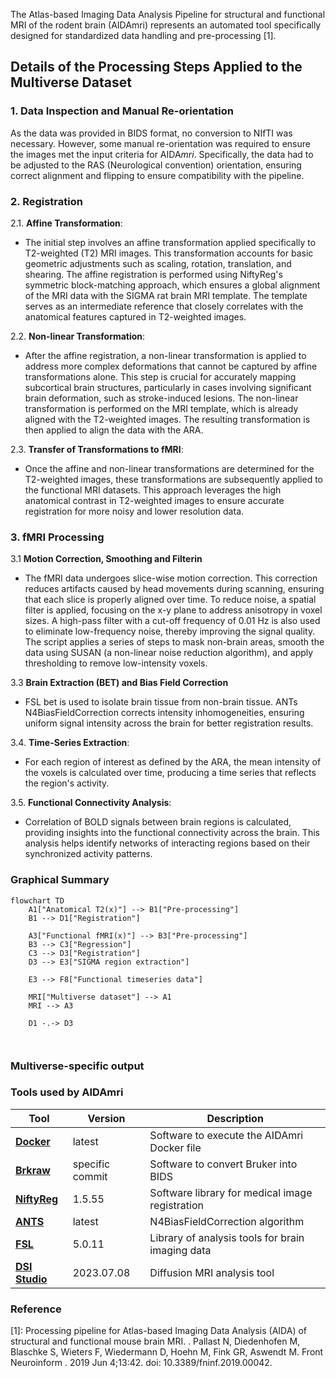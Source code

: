 The Atlas-based Imaging Data Analysis Pipeline for structural and functional MRI of the rodent brain (AIDAmri) represents an automated tool specifically designed for standardized data handling and pre-processing [1].
## Details of the Processing Steps Applied to the Multiverse Dataset

### 1. Data Inspection and Manual Re-orientation
As the data was provided in BIDS format, no conversion to NIfTI was necessary. However, some manual re-orientation was required to ensure the images met the input criteria for AIDA<em>mri</em>. Specifically, the data had to be adjusted to the RAS (Neurological convention) orientation, ensuring correct alignment and flipping to ensure compatibility with the pipeline.

### 2. Registration

2.1. **Affine Transformation**: 
   - The initial step involves an affine transformation applied specifically to T2-weighted (T2) MRI images. This transformation accounts for basic geometric adjustments such as scaling, rotation, translation, and shearing. The affine registration is performed using NiftyReg's symmetric block-matching approach, which ensures a global alignment of the MRI data with the SIGMA rat brain MRI template. The template serves as an intermediate reference that closely correlates with the anatomical features captured in T2-weighted images.

2.2. **Non-linear Transformation**:
   - After the affine registration, a non-linear transformation is applied to address more complex deformations that cannot be captured by affine transformations alone. This step is crucial for accurately mapping subcortical brain structures, particularly in cases involving significant brain deformation, such as stroke-induced lesions. The non-linear transformation is performed on the MRI template, which is already aligned with the T2-weighted images. The resulting transformation is then applied to align the data with the ARA.

2.3. **Transfer of Transformations to fMRI**: 
   - Once the affine and non-linear transformations are determined for the T2-weighted images, these transformations are subsequently applied to the functional MRI datasets. This approach leverages the high anatomical contrast in T2-weighted images to ensure accurate registration for more noisy and lower resolution data.

### 3. fMRI Processing

3.1 **Motion Correction, Smoothing and Filterin**
   - The fMRI data undergoes slice-wise motion correction. This correction reduces artifacts caused by head movements during scanning, ensuring that each slice is properly aligned over time.  To reduce noise, a spatial filter is applied, focusing on the x-y plane to address anisotropy in voxel sizes. A high-pass filter with a cut-off frequency of 0.01 Hz is also used to eliminate low-frequency noise, thereby improving the signal quality. The script applies a series of steps to mask non-brain areas, smooth the data using SUSAN (a non-linear noise reduction algorithm), and apply thresholding to remove low-intensity voxels. 

3.3 **Brain Extraction (BET) and Bias Field Correction**
   - FSL bet is used to isolate brain tissue from non-brain tissue. ANTs N4BiasFieldCorrection corrects intensity inhomogeneities, ensuring uniform signal intensity across the brain for better registration results. 

3.4. **Time-Series Extraction**:
   - For each region of interest as defined by the ARA, the mean intensity of the voxels is calculated over time, producing a time series that reflects the region's activity.

3.5. **Functional Connectivity Analysis**:
   - Correlation of BOLD signals between brain regions is calculated, providing insights into the functional connectivity across the brain. This analysis helps identify networks of interacting regions based on their synchronized activity patterns.

### Graphical Summary
``` mermaid
flowchart TD
    A1["Anatomical T2(x)"] --> B1["Pre-processing"]
    B1 --> D1["Registration"]
  
    A3["Functional fMRI(x)"] --> B3["Pre-processing"]
    B3 --> C3["Regression"]
    C3 --> D3["Registration"]
    D3 --> E3["SIGMA region extraction"]
    
    E3 --> F8["Functional timeseries data"]

    MRI["Multiverse dataset"] --> A1
    MRI --> A3

    D1 -.-> D3



```

### Multiverse-specific output

### Tools used by AIDAmri

| Tool          | Version         | Description                                              | 
|---------------|-----------------|----------------------------------------------------------|
| [**Docker**](https://docs.docker.com/engine/install/)                                   | latest                      | Software to execute the AIDAmri Docker file
| [**Brkraw**](https://github.com/brkraw/bruker@e27c5039c9c3a84ce7cd19c9627360e5a31b4ebc) | specific commit | Software to convert Bruker into BIDS            
| [**NiftyReg**](https://sourceforge.net/projects/niftyreg/)                              | 1.5.55                       | Software library for medical image registration     
| [**ANTS**](https://github.com/ANTsX/ANTs)                                               | latest                      | N4BiasFieldCorrection algorithm
| [**FSL**](https://fsl.fmrib.ox.ac.uk/fsl/fslwiki/FSL)                                   | 5.0.11                      | Library of analysis tools for brain imaging data  
| [**DSI Studio**](http://dsi-studio.labsolver.org/)                                      | 2023.07.08                               | Diffusion MRI analysis tool     


### Reference
[1]: Processing pipeline for Atlas-based Imaging Data Analysis (AIDA) of structural and functional mouse brain MRI. . Pallast N, Diedenhofen M, Blaschke S, Wieters F, Wiedermann D, Hoehn M,  Fink GR, Aswendt M. Front Neuroinform . 2019 Jun 4;13:42. doi: 10.3389/fninf.2019.00042. 
